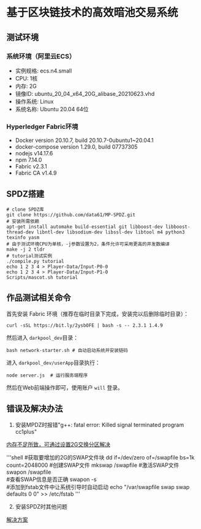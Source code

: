# 基于区块链技术的高效暗池交易系统

## 测试环境

### 系统环境（阿里云ECS）

+ 实例规格: ecs.n4.small
+ CPU: 1核
+ 内存: 2G
+ 镜像ID: ubuntu_20_04_x64_20G_alibase_20210623.vhd
+ 操作系统: Linux
+ 系统名称: Ubuntu 20.04 64位

### Hyperledger Fabric环境

+ Docker version 20.10.7, build 20.10.7-0ubuntu1~20.04.1
+ docker-compose version 1.29.0, build 07737305
+ nodejs v14.17.6
+ npm 7.14.0
+ Fabric v2.3.1
+ Fabric CA v1.4.9

## SPDZ搭建

```shell
# clone SPDZ库
git clone https://github.com/data61/MP-SPDZ.git
# 安装所需依赖
apt-get install automake build-essential git libboost-dev libboost-thread-dev libntl-dev libsodium-dev libssl-dev libtool m4 python3 texinfo yasm
# 由于测试环境CPU为单核，-j参数设置为2，条件允许可采用更高的并发数编译
make -j 2 tldr 
# tutorial测试实例
./compile.py tutorial
echo 1 2 3 4 > Player-Data/Input-P0-0
echo 1 2 3 4 > Player-Data/Input-P1-0
Scripts/mascot.sh tutorial
```

## 作品测试相关命令

首先安装 Fabric 环境（推荐在临时目录下完成，安装完以后删除临时目录）：

```shell
curl -sSL https://bit.ly/2ysbOFE | bash -s -- 2.3.1 1.4.9
```

然后进入 `darkpool_dev`目录：

```shelld
bash network-starter.sh # 自动启动系统并安装链码
```

进入 `darkpool_dev/userApp`目录执行：

```shell
node server.js  # 运行服务端程序
```

然后在Web前端操作即可，使用账户 `will` 登录。

## 错误及解决办法

1. 安装MPDZ时报错"g++: fatal error: Killed signal terminated program cc1plus"

[内存不足所致，可通过设置2G交换分区解决](https://www.lxx1.com/3886)

'''shell
#获取要增加的2G的SWAP文件块
dd if=/dev/zero of=/swapfile bs=1k count=2048000
#创建SWAP文件
mkswap /swapfile 
#激活SWAP文件
swapon /swapfile   
#查看SWAP信息是否正确
swapon -s  
#添加到fstab文件中让系统引导时自动启动
echo "/var/swapfile swap swap defaults 0 0" >> /etc/fstab
'''

2. 安装SPDZ时其他问题

[解决方案](https://blog.csdn.net/shengsikandan/article/details/116654618)